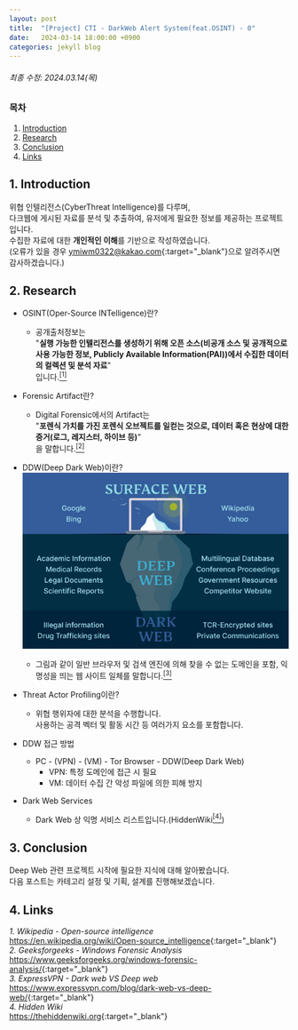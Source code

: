 ```yaml
---
layout: post
title:  "[Project] CTI - DarkWeb Alert System(feat.OSINT) - 0"
date:   2024-03-14 18:00:00 +0900
categories: jekyll blog
---
```


###### 최종 수정: 2024.03.14(목)

### 목차
1. [Introduction](#1-introduction)
2. [Research](#2-research)
3. [Conclusion](#3-conclusion)
4. [Links](#4-links)


## 1. Introduction
위협 인텔리전스(CyberThreat Intelligence)를 다루며,  
다크웹에 게시된 자료를 분석 및 추출하여, 유저에게 필요한 정보를 제공하는 프로젝트입니다.  
수집한 자료에 대한 **개인적인 이해**를 기반으로 작성하였습니다.  
(오류가 있을 경우 <ymiwm0322@kakao.com>{:target="_blank"}으로 알려주시면 감사하겠습니다.)

## 2. Research
- OSINT(Oper-Source INTelligence)란?
    - 공개출처정보는  
    "**실행 가능한 인텔리전스를 생성하기 위해 오픈 소스(비공개 소스 및 공개적으로 사용 가능한 정보, Publicly Available Information(PAI))에서 수집한 데이터의 컬렉션 및 분석 자료**"  
    입니다.<a href="https://en.wikipedia.org/wiki/Open-source_intelligence" target="_blank"><sup>[1]</sup></a>

- Forensic Artifact란?
    - Digital Forensic에서의 Artifact는  
    "**포렌식 가치를 가진 포렌식 오브젝트를 일컫는 것으로, 데이터 혹은 현상에 대한 증거(로그, 레지스터, 하이브 등)**"  
    을 말합니다.<a href="https://www.geeksforgeeks.org/windows-forensic-analysis/" target="_blank"><sup>[2]</sup></a>

- DDW(Deep Dark Web)이란?
    ![Web Iceberg](/assets/images/2024/03/14/deep-web-iceberg.jpg)
    - 그림과 같이 일반 브라우저 및 검색 엔진에 의해 찾을 수 없는 도메인을 포함, 익명성을 띄는 웹 사이트 일체를 말합니다.<a href="https://www.expressvpn.com/blog/dark-web-vs-deep-web/" target="_blank"><sup>[3]</sup></a>

- Threat Actor Profiling이란?
    - 위협 행위자에 대한 분석을 수행합니다.  
    사용하는 공격 벡터 및 활동 시간 등 여러가지 요소를 포함합니다.

- DDW 접근 방법
    - PC - (VPN) - (VM) - Tor Browser - DDW(Deep Dark Web)  
        - VPN: 특정 도메인에 접근 시 필요
        - VM: 데이터 수집 간 악성 파일에 의한 피해 방지

- Dark Web Services
    - Dark Web 상 익명 서비스 리스트입니다.(HiddenWiki<a href="https://thehiddenwiki.org/" target="_blank"><sup>[4]</sup></a>)


## 3. Conclusion
Deep Web 관련 프로젝트 시작에 필요한 지식에 대해 알아봤습니다.  
다음 포스트는 카테고리 설정 및 기획, 설계를 진행해보겠습니다.


## 4. Links
*1. Wikipedia - Open-source intelligence*  
<https://en.wikipedia.org/wiki/Open-source_intelligence>{:target="_blank"}  
*2. Geeksforgeeks - Windows Forensic Analysis*  
<https://www.geeksforgeeks.org/windows-forensic-analysis/>{:target="_blank"}  
*3. ExpressVPN - Dark web VS Deep web*  
<https://www.expressvpn.com/blog/dark-web-vs-deep-web/>{:target="_blank"}  
*4. Hidden Wiki*  
<https://thehiddenwiki.org>{:target="_blank"}